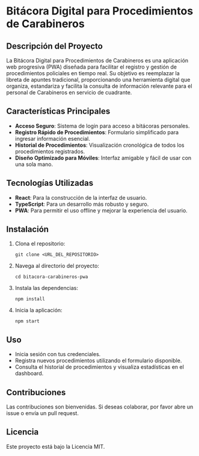 # Bitácora Digital para Procedimientos de Carabineros

## Descripción del Proyecto
La Bitácora Digital para Procedimientos de Carabineros es una aplicación web progresiva (PWA) diseñada para facilitar el registro y gestión de procedimientos policiales en tiempo real. Su objetivo es reemplazar la libreta de apuntes tradicional, proporcionando una herramienta digital que organiza, estandariza y facilita la consulta de información relevante para el personal de Carabineros en servicio de cuadrante.

## Características Principales
- **Acceso Seguro**: Sistema de login para acceso a bitácoras personales.
- **Registro Rápido de Procedimientos**: Formulario simplificado para ingresar información esencial.
- **Historial de Procedimientos**: Visualización cronológica de todos los procedimientos registrados.
- **Diseño Optimizado para Móviles**: Interfaz amigable y fácil de usar con una sola mano.

## Tecnologías Utilizadas
- **React**: Para la construcción de la interfaz de usuario.
- **TypeScript**: Para un desarrollo más robusto y seguro.
- **PWA**: Para permitir el uso offline y mejorar la experiencia del usuario.

## Instalación
1. Clona el repositorio:
   ```
   git clone <URL_DEL_REPOSITORIO>
   ```
2. Navega al directorio del proyecto:
   ```
   cd bitacora-carabineros-pwa
   ```
3. Instala las dependencias:
   ```
   npm install
   ```
4. Inicia la aplicación:
   ```
   npm start
   ```

## Uso
- Inicia sesión con tus credenciales.
- Registra nuevos procedimientos utilizando el formulario disponible.
- Consulta el historial de procedimientos y visualiza estadísticas en el dashboard.

## Contribuciones
Las contribuciones son bienvenidas. Si deseas colaborar, por favor abre un issue o envía un pull request.

## Licencia
Este proyecto está bajo la Licencia MIT.